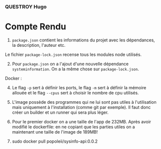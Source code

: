 ### QUESTROY Hugo 

# Compte Rendu 

1. `package.json` contient les informations du projet avec les dépendances, la description, l'auteur etc.

Le fichier `package-lock.json` recense tous les modules node utilisés. 

2. Pour `package.json` on a l'ajout d'une nouvelle dépendance `systeminformation`. On a la même chose sur `package-lock.json`.






Docker : 


4. Le flag `-p` sert à définir les ports, le flag `-m` sert à définir la mémoire allouée et le flag `--cpus` sert à choisir le nombre de cpu utilisés. 

5. L'image possède des programmes qui ne lui sont pas utiles à l'utilisation mais uniquement à l'installation (comme git par exemple). Il faut donc créer un builder et un runner qui sera plus léger. 

6. Pour le premier docker on a une taille de l'app de 232MB. Après avoir modifié le dockerfile: en ne copiant que les parties utiles on a maintenant une taille de l'image de 189MB! 

8.  sudo docker pull popoleii/sysinfo-api:0.0.2


